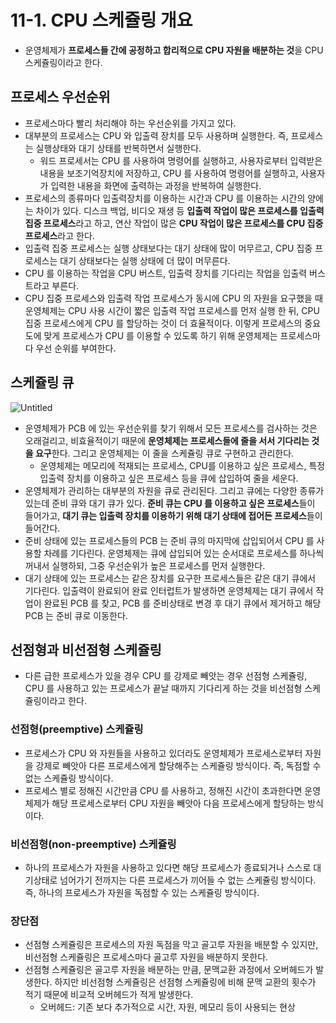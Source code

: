# 11-1. CPU 스케쥴링 개요

- 운영체제가 **프로세스들 간에 공정하고 합리적으로 CPU 자원을 배분하는 것**을 CPU 스케쥴링이라고 한다.

## 프로세스 우선순위

- 프로세스마다 빨리 처리해야 하는 우선순위를 가지고 있다.
- 대부분의 프로세스는 CPU 와 입출력 장치를 모두 사용하며 실행한다. 즉, 프로세스는 실행상태와 대기 상태를 반복하면서 실행한다.
    - 워드 프로세서는 CPU 를 사용하여 명령어를 실행하고, 사용자로부터 입력받은 내용을 보조기억장치에 저장하고, CPU 를 사용하여 명령어를 실행하고, 사용자가 입력한 내용을 화면에 출력하는 과정을 반복하여 실행한다.
- 프로세스의 종류마다 입출력장치를 이용하는 시간과 CPU 를 이용하는 시간의 양에는 차이가 있다. 디스크 백업, 비디오 재생 등 **입출력 작업이 많은 프로세스를 입출력 집중 프로세스**라고 하고, 연산 작업이 많은 **CPU 작업이 많은 프로세스를 CPU 집중 프로세스**라고 한다.
- 입출력 집중 프로세스는 실행 상태보다는 대기 상태에 많이 머무르고, CPU 집중 프로세스는 대기 상태보다는 실행 상태에 더 많이 머무른다.
- CPU 를 이용하는 작업을 CPU 버스트, 입출력 장치를 기다리는 작업을 입출력 버스트라고 부른다.
- CPU 집중 프로세스와 입출력 작업 프로세스가 동시에 CPU 의 자원을 요구했을 때 운영체제는 CPU 사용 시간이 짧은 입출력 작업 프로세스를 먼저 실행 한 뒤, CPU 집중 프로세스에게 CPU 를 할당하는 것이 더 효율적이다. 이렇게 프로세스의 중요도에 맞게 프로세스가 CPU 를 이용할 수 있도록 하기 위해 운영체제는 프로세스마다 우선 순위를 부여한다.

## 스케쥴링 큐

![Untitled](https://github.com/choidoorim/programing-books/assets/63203480/2f7f77a1-dc4b-4b14-9748-308c11e1fc7f)

- 운영체제가 PCB 에 있는 우선순위를 찾기 위해서 모든 프로세스를 검사하는 것은 오래걸리고, 비효율적이기 때문에 **운영체제는 프로세스들에 줄을 서서 기다리는 것을 요구**한다. 그리고 운영체제는 이 줄을 스케쥴링 큐로 구현하고 관리한다.
    - 운영체제는 메모리에 적재되는 프로세스, CPU를 이용하고 싶은 프로세스, 특정 입출력 장치를 이용하고 싶은 프로세스 등을 큐에 삽입하여 줄을 세운다.
- 운영체제가 관리하는 대부분의 자원을 큐로 관리된다. 그리고 큐에는 다양한 종류가 있는데 준비 큐와 대기 큐가 있다. **준비 큐는 CPU 를 이용하고 싶은 프로세스**들이 들어가고, **대기 큐는 입출력 장치를 이용하기 위해 대기 상태에 접어든 프로세스**들이 들어간다.
- 준비 상태에 있는 프로세스들의 PCB 는 준비 큐의 마지막에 삽입되어서 CPU 를 사용할 차례를 기다린다. 운영체제는 큐에 삽입되어 있는 순서대로 프로세스를 하나씩 꺼내서 실행하되, 그중 우선순위가 높은 프로세스를 먼저 실행한다.
- 대기 상태에 있는 프로세스는 같은 장치를 요구한 프로세스들은 같은 대기 큐에서 기다린다. 입출력이 완료되어 완료 인터럽트가 발생하면 운영체제는 대기 큐에서 작업이 완료된 PCB 를 찾고, PCB 를 준비상태로 변경 후 대기 큐에서 제거하고 해당 PCB 는 준비 큐로 이동한다.

## 선점형과 비선점형 스케쥴링

- 다른 급한 프로세스가 있을 경우 CPU 를 강제로 빼앗는 경우 선점형 스케쥴링, CPU 를 사용하고 있는 프로세스가 끝날 때까지 기다리게 하는 것을 비선점형 스케쥴링이라고 한다.

### 선점형(preemptive) 스케쥴링

- 프로세스가 CPU 와 자원들을 사용하고 있더라도 운영체제가 프로세스로부터 자원을 강제로 빼앗아 다른 프로세스에게 할당해주는 스케쥴링 방식이다. 즉, 독점할 수 없는 스케쥴링 방식이다.
- 프로세스 별로 정해진 시간만큼 CPU 를 사용하고, 정해진 시간이 초과한다면 운영체제가 해당 프로세스로부터 CPU 자원을 빼앗아 다음 프로세스에게 할당하는 방식이다.

### 비선점형(non-preemptive) 스케쥴링

- 하나의 프로세스가 자원을 사용하고 있다면 해당 프로세스가 종료되거나 스스로 대기상태로 넘어가기 전까지는 다른 프로세스가 끼어들 수 없는 스케쥴링 방식이다. 즉, 하나의 프로세스가 자원을 독점할 수 있는 스케쥴링 방식이다.

### 장단점

- 선점형 스케쥴링은 프로세스의 자원 독점을 막고 골고루 자원을 배분할 수 있지만, 비선점형 스케쥴링은 프로세스마다 골고루 자원을 배분하지 못한다.
- 선점형 스케쥴링은 골고루 자원을 배분하는 만큼, 문맥교환 과정에서 오버헤드가 발생한다. 하지만 비선점형 스케쥴링은 선점형 스케쥴링에 비해 문맥 교환의 횟수가 적기 때문에 비교적 오버헤드가 적게 발생한다.
    - 오버헤드: 기존 보다 추가적으로 시간, 자원, 메모리 등이 사용되는 현상
